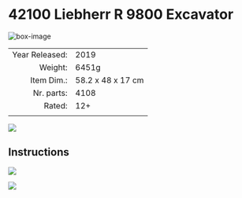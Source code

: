 # 42100 Liebherr R 9800 Excavator

![box-image](https://img.bricklink.com/ItemImage/ON/0/42100-1.png)

|              |       | 
|  ---:        | ---   |
|Year Released:| 2019  | 
|Weight:       | 6451g |
|Item Dim.:    |58.2 x 48 x 17 cm |
|Nr. parts:    | 4108 |
|Rated:        | 12+  |
|              |      |


![](https://img.bricklink.com/ItemImage/SL/42100-1.png)

## Instructions

[![](https://www.lego.com/cdn/product-assets/product.bi.core.img/6324096.png)](https://www.lego.com/cdn/product-assets/product.bi.core.pdf/6324096.pdf)

[![](https://www.lego.com/cdn/product-assets/product.bi.core.img/6324712.png)](https://www.lego.com/cdn/product-assets/product.bi.core.pdf/6324712.pdf)

